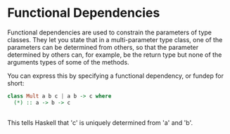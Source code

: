 
# Functional Dependencies

Functional dependencies are used to constrain the parameters of type classes.
They let you state that in a multi-parameter type class, one of the parameters
can be determined from others, so that the parameter determined by others can,
for example, be the return type but none of the arguments types of some of the
methods.


You can express this by specifying a functional dependency, or fundep for
short:

```haskell
class Mult a b c | a b -> c where
  (*) :: a -> b -> c
  
```
This tells Haskell that 'c' is uniquely determined from 'a' and 'b'.


